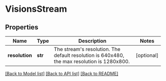 # VisionsStream

## Properties
Name | Type | Description | Notes
------------ | ------------- | ------------- | -------------
**resolution** | **str** |  The stream&#39;s resolution. The default resolution is 640x480, the max resolution is 1280x800.  | [optional] 

[[Back to Model list]](../README.md#documentation-for-models) [[Back to API list]](../README.md#documentation-for-api-endpoints) [[Back to README]](../README.md)


